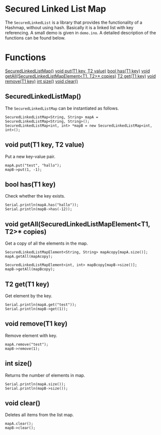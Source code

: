 # Secured Linked List Map
The `SecuredLinkedList` is a library that provides the functionality of a Hashmap, without using hash.
Basically it is a linked list with key referencing.
A small demo is given in `demo.ino`. A detailed description of the functions can be found below.
# Functions
[SecuredLinkedListMap()](#SecuredLinkedListMap)
[void put(T1 key, T2 value)](#put)
[bool has(T1 key)](#has)
[void getAll(SecuredLinkedListMapElement<T1, T2>* copies)](#getAll)
[T2 get(T1 key)](#get)
[void remove(T1 key)](#remove)
[int size()](#size)
[void clear()](#clear)
<a name="SecuredLinkedListMap"></a>
## SecuredLinkedListMap()
The `SecuredLinkedListMap` can be instantiated as follows.
```
SecuredLinkedListMap<String, String> mapA = SecuredLinkedListMap<String, String>();
SecuredLinkedListMap<int, int> *mapB = new SecuredLinkedListMap<int, int>();
```
<a name="put"></a>
## void put(T1 key, T2 value)
Put a new key-value pair.
```
mapA.put("test", "hallo");
mapB->put(1, -1);
```
<a name="has"></a>
## bool has(T1 key)
Check whether the key exists.
```
Serial.println(mapA.has("hallo"));
Serial.println(mapB->has(-12));
```
<a name="getAll"></a>
## void getAll(SecuredLinkedListMapElement<T1, T2>* copies)
Get a copy of all the elements in the map.
```
SecuredLinkedListMapElement<String, String> mapAcopy[mapA.size()];
mapA.getAll(mapAcopy);

SecuredLinkedListMapElement<int, int> mapBcopy[mapB->size()];
mapB->getAll(mapBcopy);
```
<a name="get"></a>
## T2 get(T1 key)
Get element by the key.
```
Serial.println(mapA.get("test"));
Serial.println(mapB->get(1));
```
<a name="remove"></a>
## void remove(T1 key)
Remove element with key.
```
mapA.remove("test");
mapB->remove(1);
```
<a name="size"></a>
## int size()
Returns the number of elements in map.
```
Serial.println(mapA.size());
Serial.println(mapB->size());
```
<a name="clear"></a>
## void clear() 
Deletes all items from the list map.
```
mapA.clear();
mapB->clear();
```